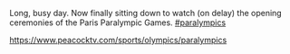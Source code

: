 Long, busy day. Now finally sitting down to watch (on delay) the opening ceremonies of the Paris Paralympic Games. [\#<span>paralympics</span>](https://social.lol/tags/paralympics)

[<span class="invisible">https://www.</span><span class="ellipsis">peacocktv.com/sports/olympics/</span><span class="invisible">paralympics</span>](https://www.peacocktv.com/sports/olympics/paralympics)